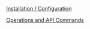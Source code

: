 [Installation / Configuration](https://github.com/Pythagoras51213/Documentation/blob/master/English_Documentation/Wallet%20CLI/Install%20and%20Configure.md)

[Operations and API Commands](https://github.com/Pythagoras51213/Documentation/blob/master/English_Documentation/Wallet%20CLI/Operations.md)
